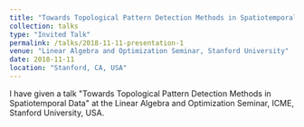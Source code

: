 ```yaml
---
title: "Towards Topological Pattern Detection Methods in Spatiotemporal Data"
collection: talks
type: "Invited Talk"
permalink: /talks/2018-11-11-presentation-1
venue: "Linear Algebra and Optimization Seminar, Stanford University"
date: 2018-11-11
location: "Stanford, CA, USA"
---
```


I have given a talk "Towards Topological Pattern Detection Methods in Spatiotemporal Data" at the Linear Algebra and Optimization Seminar, ICME, Stanford University, USA.
